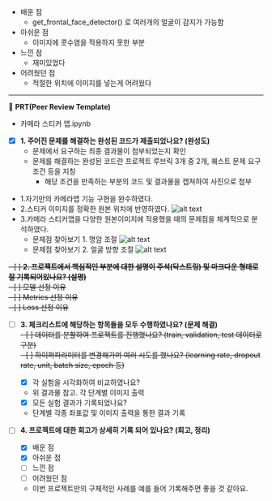 * 배운 점  
  - get_frontal_face_detector() 로 여러개의 얼굴이 감지가 가능함
* 아쉬운 점
  - 이미지에 콧수염을 적용하지 못한 부분
* 느낀 점
  - 재미있었다
* 어려웠던 점
  - 적절한 위치에 이미지를 넣는게 어려웠다

---

 🔑 **PRT(Peer Review Template)**

- 카메라 스티커 앱.ipynb

- [X]  **1. 주어진 문제를 해결하는 완성된 코드가 제출되었나요? (완성도)**
    - 문제에서 요구하는 최종 결과물이 첨부되었는지 확인
    - 문제를 해결하는 완성된 코드란 프로젝트 루브릭 3개 중 2개, 
    퀘스트 문제 요구조건 등을 지칭
        - 해당 조건을 만족하는 부분의 코드 및 결과물을 캡쳐하여 사진으로 첨부
  - 1.자기만의 카메라앱 기능 구현을 완수하였다.
  - 2.스티커 이미지를 정확한 원본 위치에 반영하였다. ![alt text](https://github.com/JAMES-JHPARK/aiffel/blob/master/240604_Quest/%EC%83%81%EB%8C%80%20%EB%A6%AC%EB%B7%B0%EC%9A%A9%20%EC%9E%90%EB%A3%8C/%EC%8A%A4%ED%81%AC%EB%A6%B0%EC%83%B7%202024-06-04%20%EC%98%A4%ED%9B%84%205.24.38.png)  
  - 3.카메라 스티커앱을 다양한 원본이미지에 적용했을 때의 문제점을 체계적으로 분석하였다.
    - 문제점 찾아보기 1. 명암 조절 ![alt text](https://github.com/JAMES-JHPARK/aiffel/blob/master/240604_Quest/%EC%83%81%EB%8C%80%20%EB%A6%AC%EB%B7%B0%EC%9A%A9%20%EC%9E%90%EB%A3%8C/%EC%8A%A4%ED%81%AC%EB%A6%B0%EC%83%B7%202024-06-04%20%EC%98%A4%ED%9B%84%205.29.47.png)  
    - 문제점 찾아보기 2. 얼굴 방향 조절 ![alt text](https://github.com/JAMES-JHPARK/aiffel/blob/master/240604_Quest/%EC%83%81%EB%8C%80%20%EB%A6%AC%EB%B7%B0%EC%9A%A9%20%EC%9E%90%EB%A3%8C/%EC%8A%A4%ED%81%AC%EB%A6%B0%EC%83%B7%202024-06-04%20%EC%98%A4%ED%9B%84%205.29.53.png)  

~~- [ ]  **2. 프로젝트에서 핵심적인 부분에 대한 설명이 주석(닥스트링) 및 마크다운 형태로 잘 기록되어있나요? (설명)**~~   
  ~~- [ ]  모델 선정 이유~~  
  ~~- [ ]  Metrics 선정 이유~~     
  ~~- [ ]  Loss 선정 이유~~   

- [ ]  **3. 체크리스트에 해당하는 항목들을 모두 수행하였나요? (문제 해결)**  
    ~~- [ ]  데이터를 분할하여 프로젝트를 진행했나요? (train, validation, test 데이터로 구분)~~  
    ~~- [ ]  하이퍼파라미터를 변경해가며 여러 시도를 했나요? (learning rate, dropout rate, unit, batch size, epoch 등)~~  
    - [X]  각 실험을 시각화하여 비교하였나요?
      - 위 결과물 참고. 각 단계별 이미지 출력
    - [X]  모든 실험 결과가 기록되었나요?
      - 단계별 각종 좌표값 및 이미지 출력을 통한 결과 기록

- [ ]  **4. 프로젝트에 대한 회고가 상세히 기록 되어 있나요? (회고, 정리)**
    - [X]  배운 점
    - [X]  아쉬운 점
    - [ ]  느낀 점
    - [ ]  어려웠던 점
      - 이번 프로젝트만의 구체적인 사례를 예를 들어 기록해주면 좋을 것 같아요.
